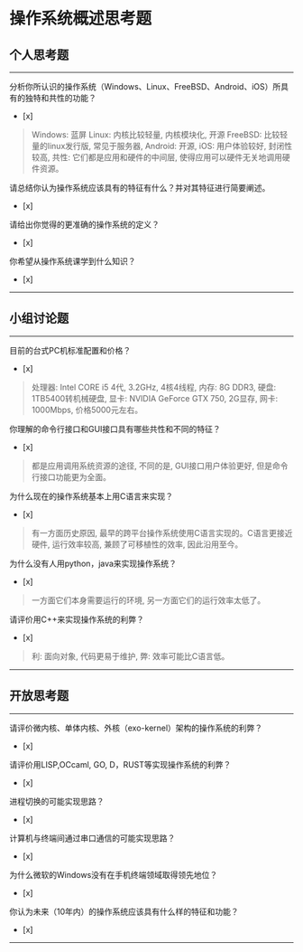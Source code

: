 # 操作系统概述思考题

## 个人思考题

---

分析你所认识的操作系统（Windows、Linux、FreeBSD、Android、iOS）所具有的独特和共性的功能？
- [x]  

> Windows: 蓝屏 Linux: 内核比较轻量, 内核模块化, 开源 FreeBSD: 比较轻量的linux发行版, 常见于服务器, Android: 开源, iOS: 用户体验较好, 封闭性较高, 共性: 它们都是应用和硬件的中间层, 使得应用可以硬件无关地调用硬件资源。

请总结你认为操作系统应该具有的特征有什么？并对其特征进行简要阐述。
- [x]  

> 

请给出你觉得的更准确的操作系统的定义？
- [x]  

>   

你希望从操作系统课学到什么知识？
- [x]  

> 

---

## 小组讨论题

---

目前的台式PC机标准配置和价格？
- [x]  

> 处理器: Intel CORE i5 4代, 3.2GHz, 4核4线程, 内存: 8G DDR3, 硬盘: 1TB5400转机械硬盘, 显卡: NVIDIA GeForce GTX 750, 2G显存, 网卡: 1000Mbps, 价格5000元左右。

你理解的命令行接口和GUI接口具有哪些共性和不同的特征？
- [x]  

> 都是应用调用系统资源的途径, 不同的是, GUI接口用户体验更好, 但是命令行接口功能更为全面。

为什么现在的操作系统基本上用C语言来实现？
- [x]  

> 有一方面历史原因, 最早的跨平台操作系统使用C语言实现的。C语言更接近硬件, 运行效率较高, 兼顾了可移植性的效率, 因此沿用至今。

为什么没有人用python，java来实现操作系统？
- [x]  

> 一方面它们本身需要运行的环境, 另一方面它们的运行效率太低了。

请评价用C++来实现操作系统的利弊？
- [x]  

> 利: 面向对象, 代码更易于维护, 弊: 效率可能比C语言低。

---

## 开放思考题

---

请评价微内核、单体内核、外核（exo-kernel）架构的操作系统的利弊？
- [x]  

>  

请评价用LISP,OCcaml, GO, D，RUST等实现操作系统的利弊？
- [x]  

>  

进程切换的可能实现思路？
- [x]  

>  

计算机与终端间通过串口通信的可能实现思路？
- [x]  

>  

为什么微软的Windows没有在手机终端领域取得领先地位？
- [x]  

>  

你认为未来（10年内）的操作系统应该具有什么样的特征和功能？
- [x]  

>  

---
